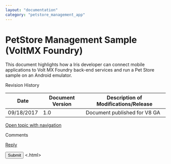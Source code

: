```yaml
---
layout: "documentation"
category: "petstore_management_app"
---
```

                    


# PetStore Management Sample (VoltMX Foundry)

This document highlights how a Iris developer can connect mobile applications to Volt MX Foundry back-end services and run a Pet Store sample on an Android emulator.

Revision History

  
| **Date** | **Document Version** | **Description of Modifications/Release** |
| --- | --- | --- |
| 09/18/2017 | 1.0 | Document published for V8 GA |

[Open topic with navigation](../Content/PetStoreHomepage.html)

Comments

[Reply](#)

 

</div> <input class="comment-submit" type="button" value="Submit" > </div> </div> </body> <.html></x-turndown>
